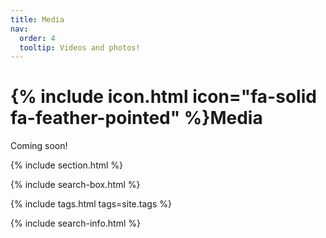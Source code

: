 ```yaml
---
title: Media
nav:
  order: 4
  tooltip: Videos and photos!
---
```


# {% include icon.html icon="fa-solid fa-feather-pointed" %}Media

Coming soon!

{% include section.html %}

{% include search-box.html %}

{% include tags.html tags=site.tags %}

{% include search-info.html %}

<!-- {% include list.html data="posts" component="post-excerpt" %} -->
